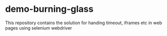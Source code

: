 # demo-burning-glass
This repository contains the solution for handing timeout, iframes etc in web pages using selenium webdriver
